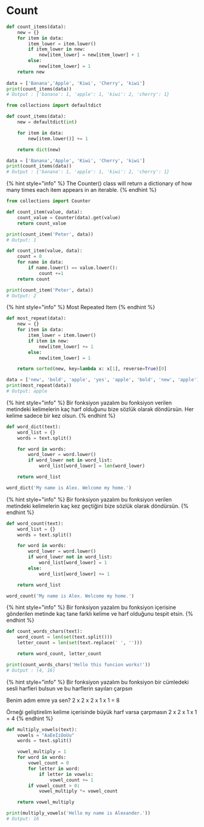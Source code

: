 # Count

```python
def count_items(data):
    new = {}
    for item in data:
        item_lower = item.lower()
        if item_lower in new:
            new[item_lower] = new[item_lower] + 1
        else:
            new[item_lower] = 1
    return new
    
data = ['Banana','Apple', 'Kiwi', 'Cherry', 'kiwi']
print(count_items(data))
# Output : {'banana': 1, 'apple': 1, 'kiwi': 2, 'cherry': 1}
```

```python
from collections import defaultdict

def count_items(data):
    new = defaultdict(int)

    for item in data:
        new[item.lower()] += 1

    return dict(new)

data = ['Banana','Apple', 'Kiwi', 'Cherry', 'kiwi']
print(count_items(data))
# Output : {'banana': 1, 'apple': 1, 'kiwi': 2, 'cherry': 1}
```

{% hint style="info" %}
The Counter() class will return a dictionary of how many times each item appears in an iterable.
{% endhint %}

```python
from collections import Counter

def count_item(value, data):
    count_value = Counter(data).get(value)
    return count_value

print(count_item('Peter', data))
# Output: 1
```

```python
def count_item(value, data):
    count = 0
    for name in data:
        if name.lower() == value.lower():
            count +=1
    return count

print(count_item('Peter', data))
# Output: 2
```

{% hint style="info" %}
Most Repeated Item
{% endhint %}

```python
def most_repeat(data):
    new = {}
    for item in data:
        item_lower = item.lower()
        if item in new:
            new[item_lower] += 1
        else:
            new[item_lower] = 1

    return sorted(new, key=lambda x: x[1], reverse=True)[0]

data = ['new', 'bold', 'apple', 'yes', 'apple', 'bold', 'new', 'apple']
print(most_repeat(data))
# Output: apple
```

{% hint style="info" %}
Bir fonksiyon yazalım bu fonksiyon verilen metindeki kelimelerin kaç harf olduğunu bize sözlük olarak döndürsün. Her kelime sadece bir kez olsun.
{% endhint %}

```python
def word_dict(text):
    word_list = {}
    words = text.split()

    for word in words:
        word_lower = word.lower()
        if word_lower not in word_list:
            word_list[word_lower] = len(word_lower)

    return word_list

word_dict('My name is Alex. Welcome my home.')
```

{% hint style="info" %}
Bir fonksiyon yazalım bu fonksiyon verilen metindeki kelimelerin kaç kez geçtiğini bize sözlük olarak döndürsün.
{% endhint %}

```python
def word_count(text):
    word_list = {}
    words = text.split()

    for word in words:
        word_lower = word.lower()
        if word_lower not in word_list:
            word_list[word_lower] = 1
        else:
            word_list[word_lower] += 1

    return word_list

word_count('My name is Alex. Welcome my home.')
```

{% hint style="info" %}
Bir fonksiyon yazalım bu fonksiyon içerisine gönderilen metinde kaç tane farklı kelime ve harf olduğunu tespit etsin.
{% endhint %}

```python
def count_words_chars(text):
    word_count = len(set(text.split()))
    letter_count = len(set(text.replace(' ', '')))

    return word_count, letter_count

print(count_words_chars('Hello this funcion works!'))
# Output : (4, 16)
```

{% hint style="info" %}
Bir fonksiyon yazalım bu fonksiyon bir cümledeki sesli harfleri bulsun ve bu harflerin sayıları çarpsın

Benim adım emre ya sen? 2 x 2 x 2 x 1 x 1 = 8

Örneği geliştirelim kelime içerisinde büyük harf varsa çarpmasın 2 x 2 x 1 x 1 = 4
{% endhint %}

```python
def multiply_vowels(text):
    vowels = "AaEeIiOoUu"
    words = text.split()

    vowel_multiply = 1
    for word in words:
        vowel_count = 0
        for letter in word:
            if letter in vowels:
                vowel_count += 1
        if vowel_count > 0:
            vowel_multiply *= vowel_count

    return vowel_multiply

print(multiply_vowels('Hello my name is Alexander.'))
# Output: 16
```
